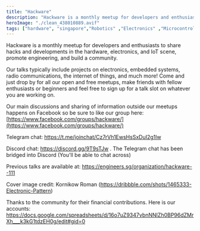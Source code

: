 ```yaml
---
title: "Hackware"
description: "Hackware is a monthly meetup for developers and enthusiasts to share hacks and developments in the hardware, electronics, and IoT scene, promote engineering, and build a community."
heroImage: "./clean_438010889.avif"
tags: ["hardware", "singapore","Robotics" ,"Electronics" ,"Microcontrollers" ,"Hardware Engineering" ,"Arduino" ,"Makers" ,"Hardware" ,"Embedded Systems" ,"Makerspaces" ,"3D Printing" ,"Open Source Hardware" ,"Hardware Hacking and Reverse Engineering" ,"Raspberry Pi" ,"Software and Hardware"]
---
```


Hackware is a monthly meetup for developers and enthusiasts to share hacks and developments in the hardware, electronics, and IoT scene, promote engineering, and build a community.

Our talks typically include projects on electronics, embedded systems, radio communications, the internet of things, and much more! Come and just drop by for all our open and free meetups, make friends with fellow enthusiasts or beginners and feel free to sign up for a talk slot on whatever you are working on.

Our main discussions and sharing of information outside our meetups happens on Facebook so be sure to like our group here: [https://www.facebook.com/groups/hackware/](https://www.facebook.com/groups/hackware/)

Telegram chat: https://t.me/joinchat/Cz7rVh1EwsHsSxDuI2g1lw

Discord chat: https://discord.gg/9T9sTJw . The Telegram chat has been bridged into Discord (You'll be able to chat across)

Previous talks are available at: https://engineers.sg/organization/hackware--111

Cover image credit: Kornikow Roman (https://dribbble.com/shots/1465333-Electronic-Pattern)

Thanks to the community for their financial contributions. Here is our accounts: https://docs.google.com/spreadsheets/d/16o7uZ9347vbnNNIZh0BP96dZMrXh___k3kG1tdzEH0g/edit#gid=0